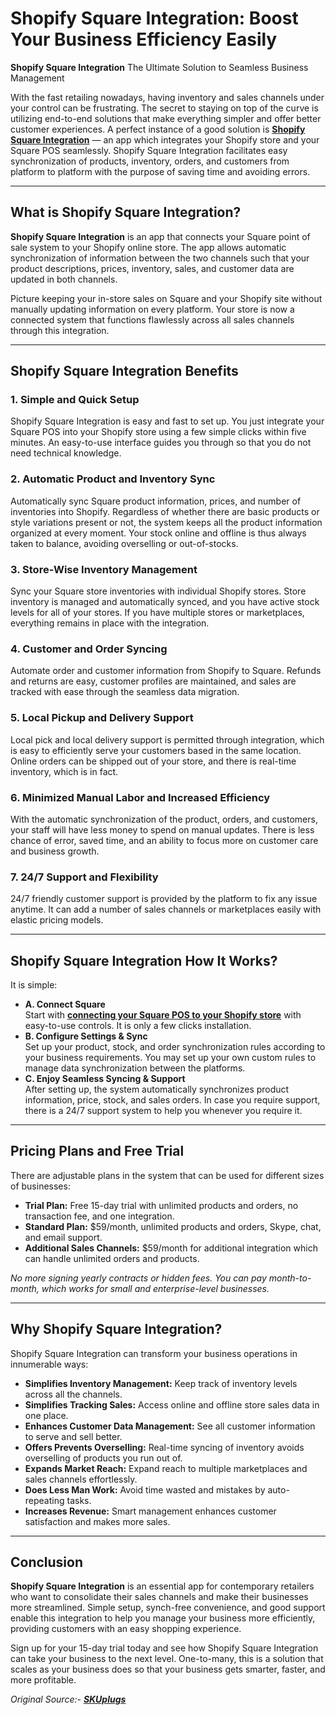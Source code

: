 # Shopify Square Integration: Boost Your Business Efficiency Easily

**Shopify Square Integration** The Ultimate Solution to Seamless Business Management

With the fast retailing nowadays, having inventory and sales channels under your control can be frustrating. The secret to staying on top of the curve is utilizing end-to-end solutions that make everything simpler and offer better customer experiences. A perfect instance of a good solution is [**Shopify Square Integration**](https://skuplugs.com/square-shopify-integration/) — an app which integrates your Shopify store and your Square POS seamlessly. Shopify Square Integration facilitates easy synchronization of products, inventory, orders, and customers from platform to platform with the purpose of saving time and avoiding errors.

---

## What is Shopify Square Integration?

**Shopify Square Integration** is an app that connects your Square point of sale system to your Shopify online store. The app allows automatic synchronization of information between the two channels such that your product descriptions, prices, inventory, sales, and customer data are updated in both channels.

Picture keeping your in-store sales on Square and your Shopify site without manually updating information on every platform. Your store is now a connected system that functions flawlessly across all sales channels through this integration.

---

## Shopify Square Integration Benefits

### 1. Simple and Quick Setup
Shopify Square Integration is easy and fast to set up. You just integrate your Square POS into your Shopify store using a few simple clicks within five minutes. An easy-to-use interface guides you through so that you do not need technical knowledge.

### 2. Automatic Product and Inventory Sync
Automatically sync Square product information, prices, and number of inventories into Shopify. Regardless of whether there are basic products or style variations present or not, the system keeps all the product information organized at every moment. Your stock online and offline is thus always taken to balance, avoiding overselling or out-of-stocks.

### 3. Store-Wise Inventory Management
Sync your Square store inventories with individual Shopify stores. Store inventory is managed and automatically synced, and you have active stock levels for all of your stores. If you have multiple stores or marketplaces, everything remains in place with the integration.

### 4. Customer and Order Syncing
Automate order and customer information from Shopify to Square. Refunds and returns are easy, customer profiles are maintained, and sales are tracked with ease through the seamless data migration.

### 5. Local Pickup and Delivery Support
Local pick and local delivery support is permitted through integration, which is easy to efficiently serve your customers based in the same location. Online orders can be shipped out of your store, and there is real-time inventory, which is in fact.

### 6. Minimized Manual Labor and Increased Efficiency
With the automatic synchronization of the product, orders, and customers, your staff will have less money to spend on manual updates. There is less chance of error, saved time, and an ability to focus more on customer care and business growth.

### 7. 24/7 Support and Flexibility
24/7 friendly customer support is provided by the platform to fix any issue anytime. It can add a number of sales channels or marketplaces easily with elastic pricing models.

---

## Shopify Square Integration How It Works?

It is simple:
- **A. Connect Square**  
Start with [**connecting your Square POS to your Shopify store**](https://skuplugs.com/square-pos-shopify-integration/) with easy-to-use controls. It is only a few clicks installation.
- **B. Configure Settings & Sync**  
Set up your product, stock, and order synchronization rules according to your business requirements. You may set up your own custom rules to manage data synchronization between the platforms.
- **C. Enjoy Seamless Syncing & Support**  
After setting up, the system automatically synchronizes product information, price, stock, and sales orders. In case you require support, there is a 24/7 support system to help you whenever you require it.

---

## Pricing Plans and Free Trial

There are adjustable plans in the system that can be used for different sizes of businesses:

- **Trial Plan:** Free 15-day trial with unlimited products and orders, no transaction fee, and one integration.
- **Standard Plan:** $59/month, unlimited products and orders, Skype, chat, and email support.
- **Additional Sales Channels:** $59/month for additional integration which can handle unlimited orders and products.

*No more signing yearly contracts or hidden fees. You can pay month-to-month, which works for small and enterprise-level businesses.*

---

## Why Shopify Square Integration?

Shopify Square Integration can transform your business operations in innumerable ways:
- **Simplifies Inventory Management:** Keep track of inventory levels across all the channels.
- **Simplifies Tracking Sales:** Access online and offline store sales data in one place.
- **Enhances Customer Data Management:** See all customer information to serve and sell better.
- **Offers Prevents Overselling:** Real-time syncing of inventory avoids overselling of products you run out of.
- **Expands Market Reach:** Expand reach to multiple marketplaces and sales channels effortlessly.
- **Does Less Man Work:** Avoid time wasted and mistakes by auto-repeating tasks.
- **Increases Revenue:** Smart management enhances customer satisfaction and makes more sales.

---

## Conclusion

**Shopify Square Integration** is an essential app for contemporary retailers who want to consolidate their sales channels and make their businesses more streamlined. Simple setup, synch-free convenience, and good support enable this integration to help you manage your business more efficiently, providing customers with an easy shopping experience.

Sign up for your 15-day trial today and see how Shopify Square Integration can take your business to the next level. One-to-many, this is a solution that scales as your business does so that your business gets smarter, faster, and more profitable.

*Original Source:- [**SKUplugs**](http://www.skuplugs.com/)*
